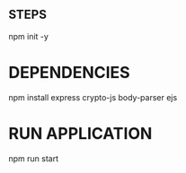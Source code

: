 ## STEPS

npm init -y

# DEPENDENCIES

npm install express crypto-js body-parser ejs

# RUN APPLICATION

npm run start

